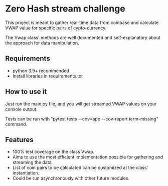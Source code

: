 # Zero Hash stream challenge

This project is meant to gather real-time data from coinbase and calculate VWAP value for specific pairs of cypto-currency.

The Vwap class' methods are well documented and self-explanatory about the approach for data manipulation.

## Requirements

- python 3.9+ recommended
- Install libraries in requirements.txt

## How to use it

Just run the main.py file, and you will get streamed VWAP values on your console output.

Tests can be run with "pytest tests --cov=app --cov-report term-missing" command.

## Features

- 100% test coverage on the class Vwap.
- Aims to use the most efficient implementation possible for gathering and streaming the data.
- List of coin pairs to be calculated can be customized at the class' instantiation.
- Could be run asynchronously with other future modules.